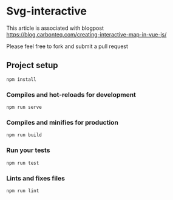 # Svg-interactive

This article is associated with blogpost https://blog.carbonteq.com/creating-interactive-map-in-vue-js/

Please feel free to fork and submit a pull request 

## Project setup
```
npm install
```

### Compiles and hot-reloads for development
```
npm run serve
```

### Compiles and minifies for production
```
npm run build
```

### Run your tests
```
npm run test
```

### Lints and fixes files
```
npm run lint
```
